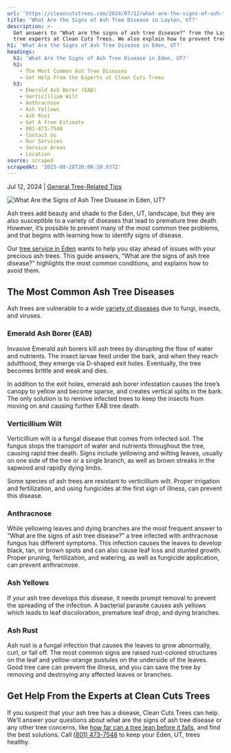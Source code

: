 ```yaml
---
url: 'https://cleancutstrees.com/2024/07/12/what-are-the-signs-of-ash-tree-disease/'
title: 'What Are the Signs of Ash Tree Disease in Layton, UT?'
description: >-
  Get answers to "What are the signs of ash tree disease?" from the Layton, UT,
  tree experts at Clean Cuts Trees. We also explain how to prevent tree disease.
h1: 'What Are the Signs of Ash Tree Disease in Eden, UT?'
headings:
  h1: 'What Are the Signs of Ash Tree Disease in Eden, UT?'
  h2:
    - The Most Common Ash Tree Diseases
    - Get Help From the Experts at Clean Cuts Trees
  h3:
    - Emerald Ash Borer (EAB)
    - Verticillium Wilt
    - Anthracnose
    - Ash Yellows
    - Ash Rust
    - Get A Free Estimate
    - 801-473-7548
    - Contact Us
    - Our Services
    - Service Areas
    - Location
source: scraped
scrapedAt: '2025-08-28T20:06:28.937Z'
---
```

Jul 12, 2024 | [General Tree-Related Tips](https://cleancutstrees.com/category/general-tree-related-tips/)

![What Are the Signs of Ash Tree Disease in Eden, UT? ](./assets/c170b195f865e380e9673082d67785b22b56c17f.jpg)

Ash trees add beauty and shade to the Eden, UT, landscape, but they are also susceptible to a variety of diseases that lead to premature tree death. However, it’s possible to prevent many of the most common tree problems, and that begins with learning how to identify signs of disease. 

Our [tree service in Eden](https://cleancutstrees.com/service-areas/eden-ut-tree-service/) wants to help you stay ahead of issues with your precious ash trees. This guide answers, “What are the signs of ash tree disease?” highlights the most common conditions, and explains how to avoid them.

## The Most Common Ash Tree Diseases 

Ash trees are vulnerable to a wide [variety of diseases](https://pubmed.ncbi.nlm.nih.gov/37089649/) due to fungi, insects, and viruses. 

### Emerald Ash Borer (EAB)

Invasive Emerald ash borers kill ash trees by disrupting the flow of water and nutrients. The insect larvae feed under the bark, and when they reach adulthood, they emerge via D-shaped exit holes. Eventually, the tree becomes brittle and weak and dies. 

In addition to the exit holes, emerald ash borer infestation causes the tree’s canopy to yellow and become sparse, and creates vertical splits in the bark. The only solution is to remove infected trees to keep the insects from moving on and causing further EAB tree death. 

### Verticillium Wilt 

Verticillium wilt is a fungal disease that comes from infected soil. The fungus stops the transport of water and nutrients throughout the tree, causing rapid tree death. Signs include yellowing and wilting leaves, usually on one side of the tree or a single branch, as well as brown streaks in the sapwood and rapidly dying limbs. 

Some species of ash trees are resistant to verticillium wilt. Proper irrigation and fertilization, and using fungicides at the first sign of illness, can prevent this disease. 

### Anthracnose 

While yellowing leaves and dying branches are the most frequent answer to “What are the signs of ash tree disease?” a tree infected with anthracnose fungus has different symptoms. This infection causes the leaves to develop black, tan, or brown spots and can also cause leaf loss and stunted growth. Proper pruning, fertilization, and watering, as well as fungicide application, can prevent anthracnose. 

### Ash Yellows

If your ash tree develops this disease, it needs prompt removal to prevent the spreading of the infection. A bacterial parasite causes ash yellows which leads to leaf discoloration, premature leaf drop, and dying branches.

### Ash Rust 

Ash rust is a fungal infection that causes the leaves to grow abnormally, curl, or fall off. The most common signs are raised rust-colored structures on the leaf and yellow-orange pustules on the underside of the leaves. Good tree care can prevent the illness, and you can save the tree by removing and destroying any affected leaves or branches.

## Get Help From the Experts at Clean Cuts Trees 

If you suspect that your ash tree has a disease, Clean Cuts Trees can help. We’ll answer your questions about what are the signs of ash tree disease or any other tree concerns, like [how far can a tree lean before it falls](https://cleancutstrees.com/2024/05/12/how-far-can-tree-lean-before-it-falls/), and find the best solutions. Call [(801) 473-7548](tel:8014737548) to keep your Eden, UT, trees healthy.
